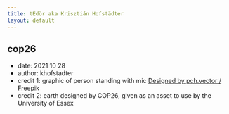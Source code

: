 ```yaml
---
title: tEdör aka Krisztián Hofstädter
layout: default
---
```


## cop26
- date: 2021 10 28
- author: khofstadter
- credit 1: graphic of person standing with mic <a href="http://www.freepik.com">Designed by pch.vector / Freepik</a>
- credit 2: earth designed by COP26, given as an asset to use by the University of Essex
